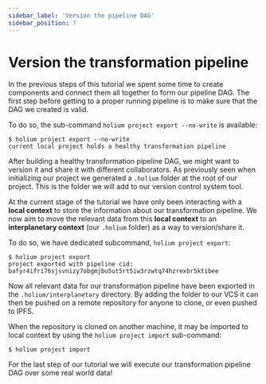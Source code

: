 ```yaml
---
sidebar_label: 'Version the pipeline DAG'
sidebar_position: 7
---
```

# Version the transformation pipeline

In the previous steps of this tutorial we spent some time to create components and connect
them all together to form our pipeline DAG. The first step before getting to a proper running pipeline
is to make sure that the DAG we created is valid.

To do so, the sub-command `holium project export --no-write` is available:
```shell
$ holium project export --no-write
current local project holds a healthy transformation pipeline
```

After building a healthy transformation pipeline DAG, we might want to version it and share it with
different collaborators. As previously seen when initializing our project we generated a `.holium`
folder at the root of our project. This is the folder we will add to our version control system tool.

At the current stage of the tutorial we have only been interacting with a **local context** to store 
the information about our transformation pipeline. We now aim to move the relevant data
from this **local context** to an **interplanetary context** (our `.holium` folder) as a way to version/share it.

To do so, we have dedicated subcommand, `holium project export`:
```shell
$ holium project export
project exported with pipeline cid: bafyr4ifri76sjsvnizy7obgmjbu5ut5rt5iw3rzwtq74hzrexbr5ktibee
```

Now all relevant data for our transformation pipeline have been exported in the `.holium/interplanetary` directory.
By adding the folder to our VCS it can then be pushed on a remote repository for anyone to clone,
or even pushed to IPFS.

When the repository is cloned on another machine, it may be imported to local context by using the
`holium project import` sub-command:
```shell
$ holium project import
```

For the last step of our tutorial we will execute our transformation pipeline DAG over some real world
data!
